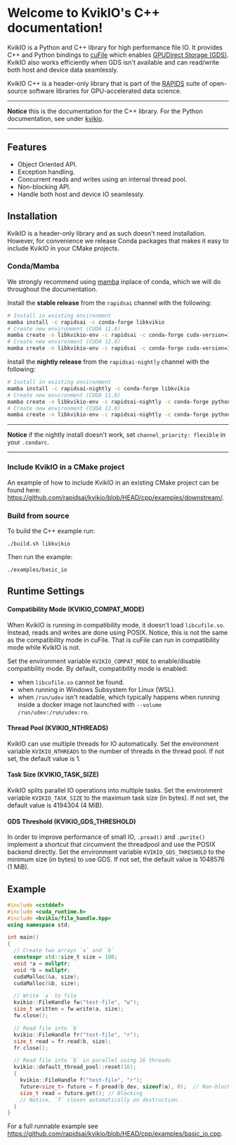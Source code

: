 # Welcome to KvikIO's C++ documentation!

KvikIO is a Python and C++ library for high performance file IO. It provides C++ and Python
bindings to [cuFile](https://docs.nvidia.com/gpudirect-storage/api-reference-guide/index.html)
which enables [GPUDirect Storage (GDS)](https://developer.nvidia.com/blog/gpudirect-storage/).
KvikIO also works efficiently when GDS isn't available and can read/write both host and device data seamlessly.

KvikIO C++ is a header-only library that is part of the [RAPIDS](https://rapids.ai/) suite of open-source software libraries for GPU-accelerated data science.

---
**Notice** this is the documentation for the C++ library. For the Python documentation, see under [kvikio](https://docs.rapids.ai/api/kvikio/nightly/).


---

## Features

* Object Oriented API.
* Exception handling.
* Concurrent reads and writes using an internal thread pool.
* Non-blocking API.
* Handle both host and device IO seamlessly.

## Installation

KvikIO is a header-only library and as such doesn't need installation.
However, for convenience we release Conda packages that makes it easy
to include KvikIO in your CMake projects.

### Conda/Mamba

We strongly recommend using [mamba](https://github.com/mamba-org/mamba) inplace of conda, which we will do throughout the documentation.

Install the **stable release** from the ``rapidsai`` channel with the following:
```sh
# Install in existing environment
mamba install -c rapidsai -c conda-forge libkvikio
# Create new environment (CUDA 11.8)
mamba create -n libkvikio-env -c rapidsai -c conda-forge cuda-version=11.8 libkvikio
# Create new environment (CUDA 12.0)
mamba create -n libkvikio-env -c rapidsai -c conda-forge cuda-version=12.0 libkvikio
```

Install the **nightly release** from the ``rapidsai-nightly`` channel with the following:

```sh
# Install in existing environment
mamba install -c rapidsai-nightly -c conda-forge libkvikio
# Create new environment (CUDA 11.8)
mamba create -n libkvikio-env -c rapidsai-nightly -c conda-forge python=3.10 cuda-version=11.8 libkvikio
# Create new environment (CUDA 12.0)
mamba create -n libkvikio-env -c rapidsai-nightly -c conda-forge python=3.10 cuda-version=12.0 libkvikio
```

---
**Notice** if the nightly install doesn't work, set ``channel_priority: flexible`` in your ``.condarc``.

---

### Include KvikIO in a CMake project
An example of how to include KvikIO in an existing CMake project can be found here:  <https://github.com/rapidsai/kvikio/blob/HEAD/cpp/examples/downstream/>.


### Build from source

To build the C++ example run:

```
./build.sh libkvikio
```

Then run the example:

```
./examples/basic_io
```

## Runtime Settings

#### Compatibility Mode (KVIKIO_COMPAT_MODE)
When KvikIO is running in compatibility mode, it doesn't load `libcufile.so`. Instead, reads and writes are done using POSIX. Notice, this is not the same as the compatibility mode in cuFile. That is cuFile can run in compatibility mode while KvikIO is not.

Set the environment variable `KVIKIO_COMPAT_MODE` to enable/disable compatibility mode. By default, compatibility mode is enabled:
  - when `libcufile.so` cannot be found.
  - when running in Windows Subsystem for Linux (WSL).
  - when `/run/udev` isn't readable, which typically happens when running inside a docker image not launched with `--volume /run/udev:/run/udev:ro`.

#### Thread Pool (KVIKIO_NTHREADS)
KvikIO can use multiple threads for IO automatically. Set the environment variable `KVIKIO_NTHREADS` to the number of threads in the thread pool. If not set, the default value is 1.

#### Task Size (KVIKIO_TASK_SIZE)
KvikIO splits parallel IO operations into multiple tasks. Set the environment variable `KVIKIO_TASK_SIZE` to the maximum task size (in bytes). If not set, the default value is 4194304 (4 MiB).

#### GDS Threshold (KVIKIO_GDS_THRESHOLD)
In order to improve performance of small IO, `.pread()` and `.pwrite()` implement a shortcut that circumvent the threadpool and use the POSIX backend directly. Set the environment variable `KVIKIO_GDS_THRESHOLD` to the minimum size (in bytes) to use GDS. If not set, the default value is 1048576 (1 MiB).


## Example

```cpp
#include <cstddef>
#include <cuda_runtime.h>
#include <kvikio/file_handle.hpp>
using namespace std;

int main()
{
  // Create two arrays `a` and `b`
  constexpr std::size_t size = 100;
  void *a = nullptr;
  void *b = nullptr;
  cudaMalloc(&a, size);
  cudaMalloc(&b, size);

  // Write `a` to file
  kvikio::FileHandle fw("test-file", "w");
  size_t written = fw.write(a, size);
  fw.close();

  // Read file into `b`
  kvikio::FileHandle fr("test-file", "r");
  size_t read = fr.read(b, size);
  fr.close();

  // Read file into `b` in parallel using 16 threads
  kvikio::default_thread_pool::reset(16);
  {
    kvikio::FileHandle f("test-file", "r");
    future<size_t> future = f.pread(b_dev, sizeof(a), 0);  // Non-blocking
    size_t read = future.get(); // Blocking
    // Notice, `f` closes automatically on destruction.
  }
}
```

For a full runnable example see <https://github.com/rapidsai/kvikio/blob/HEAD/cpp/examples/basic_io.cpp>.
